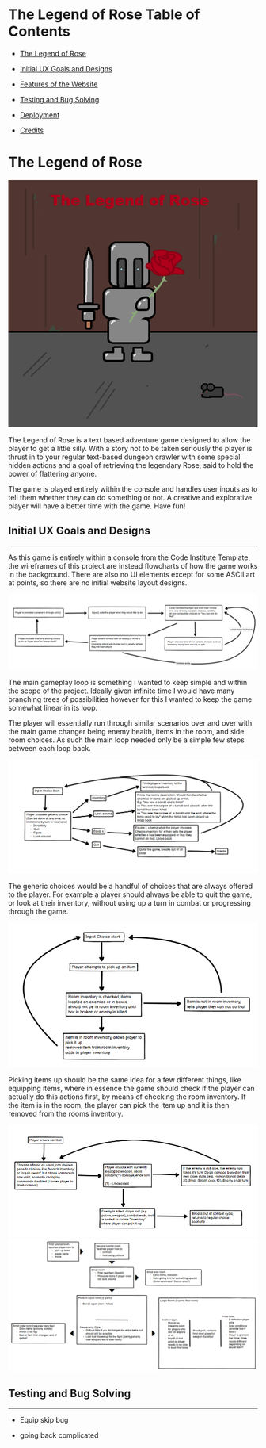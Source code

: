 # The Legend of Rose Table of Contents

- [The Legend of Rose](#the-legend-of-rose)

- [Initial UX Goals and Designs](#initial-ux-goals-and-designs)

- [Features of the Website](#features-of-the-website)

- [Testing and Bug Solving](#testing-and-bug-solving)

- [Deployment](#deployment)

- [Credits](#credits)

# The Legend of Rose

<img src="readme-images/title-card.png">

The Legend of Rose is a text based adventure game designed to allow the player to get a little silly. With a story not to be taken seriously the player is thrust in to your regular text-based dungeon crawler with some special hidden actions and a goal of retrieving the legendary Rose, said to hold the power of flattering anyone.

The game is played entirely within the console and handles user inputs as to tell them whether they can do something or not. A creative and explorative player will have a better time with the game. Have fun!

## Initial UX Goals and Designs
<hr>

As this game is entirely within a console from the Code Institute Template, the wireframes of this project are instead flowcharts of how the game works in the background. There are also no UI elements except for some ASCII art at points, so there are no initial website layout designs.

<img src="wireframes/gameplay_loop.PNG">

The main gameplay loop is something I wanted to keep simple and within the scope of the project. Ideally given infinite time I would have many branching trees of possibilities however for this I wanted to keep the game somewhat linear in its loop. 

The player will essentially run through similar scenarios over and over with the main game changer being enemy health, items in the room, and side room choices. As such the main loop needed only be a simple few steps between each loop back.

<img src="wireframes/generic-choices.PNG">

The generic choices would be a handful of choices that are always offered to the player. For example a player should always be able to quit the game, or look at their inventory, without using up a turn in combat or progressing through the game.

<img src="wireframes/pick-up.PNG">

Picking items up should be the same idea for a few different things, like equipping items, where in essence the game should check if the player can actually do this actions first, by means of checking the room inventory. If the item is in the room, the player can pick the item up and it is then removed from the rooms inventory.

<img src="wireframes/combat.PNG">

<img src="wireframes/dungeon-layout.PNG">

## Testing and Bug Solving
<hr>

- Equip skip bug


- going back complicated